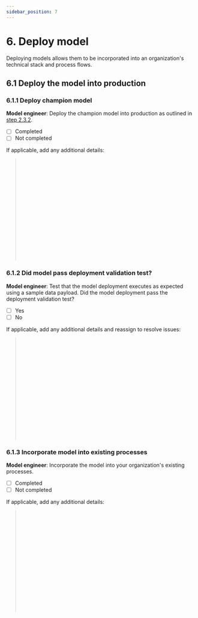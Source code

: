 ```yaml
---
sidebar_position: 7
---
```


# 6. Deploy model
Deploying models allows them to be incorporated into an organization's technical stack and process flows. 

## 6.1 Deploy the model into production

### 6.1.1 Deploy champion model

**Model engineer**: Deploy the champion model into production as outlined in [step 2.3.2](2-document-project.md). 

* [ ] Completed
* [ ] Not completed

If applicable, add any additional details:

> <br></br> 
> <br></br> 
> <br></br> 
> <br></br> 
> <br></br> 
> <br></br> 
> <br></br> 
> <br></br> 

### 6.1.2  Did model pass deployment validation test?

**Model engineer**: Test that the model deployment executes as expected using a sample data payload. 
Did the model deployment pass the deployment validation test?

* [ ] Yes
* [ ] No

If applicable, add any additional details and reassign to resolve issues:
> <br></br>
> <br></br>
> <br></br>
> <br></br>
> <br></br>
> <br></br>
> <br></br>
> <br></br>

### 6.1.3 Incorporate model into existing processes

**Model engineer**: Incorporate the model into your organization's existing processes.
* [ ] Completed
* [ ] Not completed

If applicable, add any additional details:

> <br></br> 
> <br></br> 
> <br></br> 
> <br></br> 
> <br></br> 
> <br></br> 
> <br></br> 
> <br></br> 
